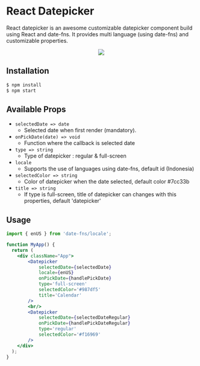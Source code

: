 # React Datepicker

React datepicker is an awesome customizable datepicker component build using React and date-fns. It provides multi language (using date-fns) and customizable properties.

<p align="center">
  <img src='./src/assets/gif/datepicker.gif' />
</p>


## Installation

```bash
$ npm install
$ npm start
```

## Available Props

- `selectedDate => date`
  - Selected date when first render (mandatory).
- `onPickDate(date) => void`
  - Function where the callback is selected date
- `type => string`
  - Type of datepicker : regular & full-screen
- `locale`
  - Supports the use of languages using date-fns, default id (Indonesia)
- `selectedColor => string`
  - Color of datepicker when the date selected, default color #7cc33b
- `title => string`
  - If type is full-screen, title of datepicker can changes with this properties, default 'datepicker'

## Usage

```jsx
import { enUS } from 'date-fns/locale';

function MyApp() {
  return (
    <div className="App">
        <Datepicker
            selectedDate={selectedDate}
            locale={enUS}
            onPickDate={handlePickDate}
            type='full-screen'
            selectedColor='#987df5'
            title='Calendar'
        />
        <br/>
        <Datepicker
            selectedDate={selectedDateRegular}
            onPickDate={handlePickDateRegular}
            type='regular'
            selectedColor='#f16969'
        /> 
    </div>
  );
}
```
